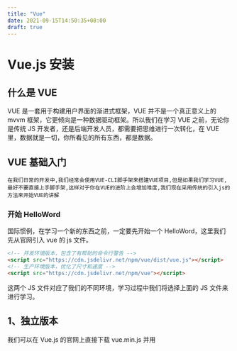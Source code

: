 ```yaml
---
title: "Vue"
date: 2021-09-15T14:50:35+08:00
draft: true
---
```


# Vue.js 安装

## 什么是 VUE

VUE 是一套用于构建用户界面的渐进式框架，VUE 并不是一个真正意义上的 mvvm 框架，它更倾向是一种数据驱动框架。所以我们在学习 VUE 之前，无论你是传统 JS 开发者，还是后端开发人员，都需要把思维进行一次转化，在 VUE 里，数据就是一切，你所看见的所有东西，都是数据。

## VUE 基础入门

```
在我们日常的开发中,我们经常会使用VUE-CLI脚手架来搭建VUE项目,但是如果我们学习VUE,最好不要直接上手脚手架,这样对于你在VUE的进阶上会增加难度,我们现在采用传统的引入js的方法来开始VUE的讲解
```

### 开始 HelloWord

国际惯例，在学习一个新的东西之前，一定要先开始一个 HelloWord，这里我们先从官网引入 vue 的 js 文件。

```html
<!-- 开发环境版本，包含了有帮助的命令行警告 -->
<script src="https://cdn.jsdelivr.net/npm/vue/dist/vue.js"></script>
<!-- 生产环境版本，优化了尺寸和速度 -->
<script src="https://cdn.jsdelivr.net/npm/vue"></script>
```

这两个 JS 文件对应了我们的不同环境，学习过程中我们将选择上面的 JS 文件来进行学习。

## 1、独立版本

我们可以在 Vue.js 的官网上直接下载 vue.min.js 并用 **<script>** 标签引入。

[下载 Vue.js](https://vuejs.org/js/vue.min.js)

------

## 2、使用 CDN 方法

以下推荐国外比较稳定的两个 CDN，国内还没发现哪一家比较好，目前还是建议下载到本地。

- **Staticfile CDN（国内）** : https://cdn.staticfile.org/vue/2.2.2/vue.min.js
- **unpkg**：https://unpkg.com/vue/dist/vue.js, 会保持和 npm 发布的最新的版本一致。
- **cdnjs** : https://cdnjs.cloudflare.com/ajax/libs/vue/2.1.8/vue.min.js

------

## 3、NPM 方法

由于 npm 安装速度慢，本教程使用了淘宝的镜像及其命令 cnpm，安装使用介绍参照：[使用淘宝 NPM 镜像]()。



## 使用淘宝 NPM 镜像

大家都知道国内直接使用 npm 的官方镜像是非常慢的，这里推荐使用淘宝 NPM 镜像。

淘宝 NPM 镜像是一个完整 npmjs.org 镜像，你可以用此代替官方版本(只读)，同步频率目前为 10分钟 一次以保证尽量与官方服务同步。

你可以使用淘宝定制的 cnpm (gzip 压缩支持) 命令行工具代替默认的 npm:

```
$ npm install -g cnpm --registry=https://registry.npm.taobao.org
```

这样就可以使用 cnpm 命令来安装模块了：

```
$ cnpm install [name]
```

更多信息可以查阅：http://npm.taobao.org/。

npm 版本需要大于 3.0，如果低于此版本需要升级它：

```
# 查看版本
$ npm -v
6.14.14

#升级 npm
cnpm install npm -g


# 升级或安装 cnpm
npm install cnpm -g
```

在用 Vue.js 构建大型应用时推荐使用 cnpm 安装：

```
# 最新稳定版
$ cnpm install vue
```

------

## 命令行工具

Vue.js 提供一个官方命令行工具，可用于快速搭建大型单页应用。

```
# 全局安装 vue-cli
$ cnpm install --global vue-cli
# 创建一个基于 webpack 模板的新项目
$ vue init webpack my-project
# 这里需要进行一些配置，默认回车即可
This will install Vue 2.x version of the template.

For Vue 1.x use: vue init webpack#1.0 my-project

? Project name my-project
? Project description A Vue.js project
? Author runoob <test@runoob.com>
? Vue build standalone
? Use ESLint to lint your code? Yes
? Pick an ESLint preset Standard
? Setup unit tests with Karma + Mocha? Yes
? Setup e2e tests with Nightwatch? Yes

   vue-cli · Generated "my-project".

   To get started:
   
     cd my-project
     npm install
     npm run dev
   
   Documentation can be found at https://vuejs-templates.github.io/webpack
```

我准备用mpvue开发小程序，结果初始一个新项目一直不成功，大神帮我看一下咋回事？
首先我用的命令是

```csharp
      vue init mpvue/mpvue-quickstart .
      
```

然后提示我：

```csharp
     Command vue init requires a global addon to be installed.
      Please run yarn global add @vue/cli-init and try again.
```

然后我就按照要求全局安装了@vue/cli-init，也成功了



进入项目，安装并运行：

```
$ cd my-project
$ cnpm install
$ cnpm run dev
 DONE  Compiled successfully in 4388ms

> Listening at http://localhost:8080
```

成功执行以上命令后访问 http://localhost:8080/，输出结果如下所示：

![img](https://luckly007.oss-cn-beijing.aliyuncs.com/image/56219E04-D156-43EC-AC59-BFE7E38A62C3.jpg)

> **注意：**Vue.js 不支持 IE8 及其以下 IE 版本。

------

## Vue 项目打包

打包 Vue 项目使用以下命令：

```
npm run build
```

执行完成后，会在 Vue 项目下生成一个 **dist** 目录，一般包含 index.html 文件及 static 目录，static 目录包含了静态文件 js、css 以及图片目录 images。

![img](https://luckly007.oss-cn-beijing.aliyuncs.com/image/BEE1DA18-407F-4979-9DFD-D61FB77E2671.jpg)

如果直接双击 index.html 打开浏览器，页面可能是空白了，想要修改下 index.html 文件中 js、css 路径即可。

例如我们打开 dist/index.html 文件看到路径是绝对路径：

```
<link href=/static/css/app.33da80d69744798940b135da93bc7b98.css rel=stylesheet>
<script type=text/javascript src=/static/js/app.717bb358ddc19e181140.js></script>
```

我们把 js、css 路径路径修改为相对路径：

```
<link href=static/css/app.33da80d69744798940b135da93bc7b98.css rel=stylesheet>
<script type=text/javascript src=static/js/app.717bb358ddc19e181140.js></script>
```

这样直接双击 dist/index.html 文件就可以在浏览器中看到效果了。
